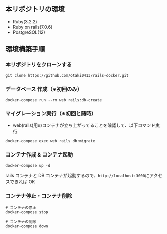 ## 本リポジトリの環境

- Ruby(3.2.2)
- Ruby on rails(7.0.6)
- PostgreSQL(12)

## 環境構築手順

### 本リポジトリをクローンする

```
git clone https://github.com/otaki0413/rails-docker.git
```

### データベース 作成（※初回のみ）

```
docker-compose run --rm web rails:db-create
```

### マイグレーション実行（※初回と随時）

- web(rails)用のコンテナが立ち上がってることを確認して、以下コマンド実行

```
docker-compose exec web rails db:migrate
```

### コンテナ作成 & コンテナ起動

```
docker-compose up -d
```

rails コンテナと DB コンテナが起動するので、`http://localhost:3000`にアクセスできれば OK

### コンテナ停止・コンテナ削除

```
# コンテナの停止
docker-compose stop

# コンテナの削除
docker-compose down
```

